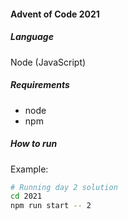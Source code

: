 #### Advent of Code 2021
##### Language
Node (JavaScript)


##### Requirements
- node
- npm

##### How to run
Example:
```bash
# Running day 2 solution
cd 2021
npm run start -- 2
```